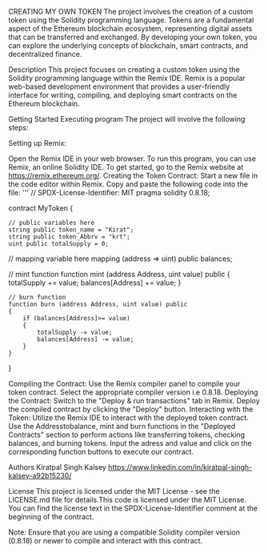 CREATING MY OWN TOKEN
The project involves the creation of a custom token using the Solidity programming language. Tokens are a fundamental aspect of the Ethereum blockchain ecosystem, representing digital assets that can be transferred and exchanged. By developing your own token, you can explore the underlying concepts of blockchain, smart contracts, and decentralized finance.

Description
This project focuses on creating a custom token using the Solidity programming language within the Remix IDE. Remix is a popular web-based development environment that provides a user-friendly interface for writing, compiling, and deploying smart contracts on the Ethereum blockchain.

Getting Started
Executing program
The project will involve the following steps:

Setting up Remix:

Open the Remix IDE in your web browser.
To run this program, you can use Remix, an online Solidity IDE. To get started, go to the Remix website at https://remix.ethereum.org/.
Creating the Token Contract:
Start a new file in the code editor within Remix. Copy and paste the following code into the file:
''' // SPDX-License-Identifier: MIT pragma solidity 0.8.18;

contract MyToken {

    // public variables here
    string public token_name = "Kirat";
    string public token_Abbrv = "krt";
    uint public totalSupply = 0;

   // mapping variable here
    mapping (address => uint) public balances; 

  // mint function
    function mint (address Address, uint value) public 
    {
        totalSupply += value;
        balances[Address] += value;
    }


    // burn function
    function burn (address Address, uint value) public
    {
        if (balances[Address]>= value)
        {
            totalSupply -= value;
            balances[Address] -= value;
        }
    }

}

Compiling the Contract:
Use the Remix compiler panel to compile your token contract.
Select the appropriate compiler version i.e 0.8.18.
Deploying the Contract:
Switch to the "Deploy & run transactions" tab in Remix.
Deploy the compiled contract by clicking the "Deploy" button.
Interacting with the Token:
Utilize the Remix IDE to interact with the deployed token contract.
Use the Addresstobalance, mint and burn functions in the "Deployed Contracts" section to perform actions like transferring tokens, checking balances, and burning tokens.
Input the adress and value and click on the corresponding function buttons to execute our contract.

Authors
Kiratpal Singh Kalsey
https://www.linkedin.com/in/kiratpal-singh-kalsey-a92b15230/

License
This project is licensed under the MIT License - see the LICENSE.md file for details.This code is licensed under the MIT License. You can find the license text in the SPDX-License-Identifier comment at the beginning of the contract.

Note: Ensure that you are using a compatible Solidity compiler version (0.8.18) or newer to compile and interact with this contract.
